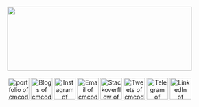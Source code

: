 <p align="center">
    <img src="https://github.com/cmcodes1/cmcodes1/blob/master/cmcodes.gif" width="430px" height="150px" />
  <br/>
  <br/>
  <a title="Portfolio" href="https://cmcodes1.github.io/">
    <img alt="portfolio of cmcodes" src="https://avatars2.githubusercontent.com/u/34341671?s=450&u=73e18d14ad731e271dcb5a16e215cc7cf626721b&v=4" width="50" height="50" />
  </a>
  <a title="DEV.to" href="https://dev.to/cmcodes">
    <img alt="Blogs of cmcodes" src="https://cdn3.iconfinder.com/data/icons/logos-and-brands-adobe/512/84_Dev-512.png" width="50" height="50" />
  </a>
  <a title="Instagram" href="https://instagram.com/cmcodes">
    <img alt="Instagram of cmcodes" src="https://cdn4.iconfinder.com/data/icons/social-media-and-logos-11/32/Logo_Instagram-512.png" width="50" height="50" />
  </a>
  <a title="Email" href="mailto:cmcodes10@gmail.com">
    <img alt="Email of cmcodes" src="https://cdn4.iconfinder.com/data/icons/social-media-and-logos-11/32/Logo_Gmail_envelope_letter_email-512.png" width="50" height="50" />
  </a>
  <a title="Stackoverflow" href="https://stackoverflow.com/users/8161436/cmcodes">
    <img alt="Stackoverflow of cmcodes"
         src="https://cdn0.iconfinder.com/data/icons/social-media-and-logos-11/32/logo_stackoverflow_Stack_overflow-512.png" width="50" height="50" />
  </a>
  <a title="Twitter" href="https://twitter.com/cmcodes1">
    <img alt="Tweets of cmcodes" src="https://cdn4.iconfinder.com/data/icons/social-media-and-logos-11/32/Logo_Twitter_bird-512.png" width="50" height="50" />
  </a>
  <a title="Telegram" href="https://t.me/cmcodes">
    <img alt="Telegram of cmcodes"
         src="https://cdn4.iconfinder.com/data/icons/social-media-and-logos-11/32/Logo_telegram_Airplane_Air_plane_paper_airplane-22-512.png" width="50" height="50" />
  </a>
  <a title="LinkedIn" href="https://linkedin.com/in/cmcodes">
    <img alt="LinkedIn of cmcodes" src="https://cdn4.iconfinder.com/data/icons/social-media-and-logos-11/32/Logo_LinkedIn-512.png" width="50" height="50" />
  </a>
</p>
